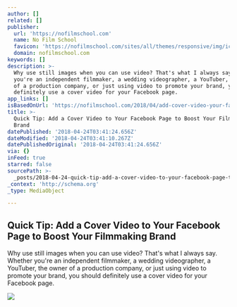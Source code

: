 ```yaml
---
author: []
related: []
publisher:
  url: 'https://nofilmschool.com'
  name: No Film School
  favicon: 'https://nofilmschool.com/sites/all/themes/responsive/img/icons/favicon.ico'
  domain: nofilmschool.com
keywords: []
description: >-
  Why use still images when you can use video? That's what I always say. Whether
  you're an independent filmmaker, a wedding videographer, a YouTuber, the owner
  of a production company, or just using video to promote your brand, you should
  definitely use a cover video for your Facebook page.
app_links: []
isBasedOnUrl: 'https://nofilmschool.com/2018/04/add-cover-video-your-facebook-page'
title: >-
  Quick Tip: Add a Cover Video to Your Facebook Page to Boost Your Filmmaking
  Brand
datePublished: '2018-04-24T03:41:24.656Z'
dateModified: '2018-04-24T03:41:10.267Z'
datePublishedOriginal: '2018-04-24T03:41:24.656Z'
via: {}
inFeed: true
starred: false
sourcePath: >-
  _posts/2018-04-24-quick-tip-add-a-cover-video-to-your-facebook-page-to-boost.md
_context: 'http://schema.org'
_type: MediaObject

---
```

<article style=""><h1>Quick Tip: Add a Cover Video to Your Facebook Page to Boost Your Filmmaking Brand</h1><p>Why use still images when you can use video? That's what I always say. Whether you're an independent filmmaker, a wedding videographer, a YouTuber, the owner of a production company, or just using video to promote your brand, you should definitely use a cover video for your Facebook page.</p><img src="https://nofilmschool.com/sites/default/files/styles/facebook/public/facebook_cover_video_featured_image.jpg?itok=7of_6LWX" /></article>